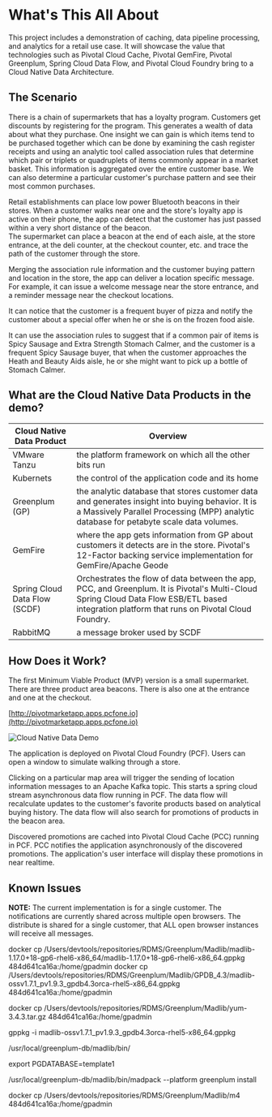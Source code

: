 # What's This All About

This project includes a demonstration of caching, data pipeline processing, and analytics for a retail use case. It will showcase the value that technologies such as Pivotal Cloud Cache, Pivotal GemFire, Pivotal Greenplum, Spring Cloud Data Flow, and Pivotal Cloud Foundry bring to a Cloud Native Data Architecture.

## The Scenario

There is a chain of supermarkets that has a loyalty program.  Customers get discounts by registering for the program.  This generates a wealth of data about what they purchase.  One insight we can gain is which items tend to be purchased together which can be done by examining the cash register receipts and using an analytic tool called association rules that determine which pair or triplets or quadruplets of items commonly appear in a market basket.  This information is aggregated over the entire customer base.
We can also determine a particular customer's purchase pattern and see their most common purchases.

Retail establishments can place low power Bluetooth beacons in their stores.  When a customer walks near one and the store's loyalty app is active on their phone, the app can detect that the customer has just passed within a very short distance of the beacon.  
The supermarket can place a beacon at the end of each aisle, at the store entrance, at the deli counter, at the checkout counter, etc. and trace the path of the customer through the store.

Merging the association rule information and the customer buying pattern and location in the store,  the app can deliver a location specific message.  For example, it can issue a welcome message near the store entrance, and a reminder message near the checkout locations.  

It can notice that the customer is a frequent buyer of pizza and notify the customer about a special offer when he or she is on the frozen
food aisle.

It can use the association rules to suggest that if a common pair of items is Spicy Sausage and Extra Strength Stomach Calmer, and the customer is a frequent Spicy Sausage buyer, that when the customer approaches the Heath and Beauty Aids aisle, he or she might want to
pick up a bottle of Stomach Calmer.  

## What are the Cloud Native Data Products in the demo?

Cloud Native Data Product | Overview
-------------------------- | ---------------------------------
VMware Tanzu| the platform framework on which all the other bits run
Kubernets | the control of the application code and its home
Greenplum (GP) | the analytic database that stores customer data and generates insight into buying behavior. It is a Massively Parallel Processing  (MPP) analytic database for petabyte scale data volumes.
GemFire | where the app gets information from GP about customers it detects are in the store. Pivotal's 12-Factor backing service implementation for GemFire/Apache Geode
Spring Cloud Data Flow  (SCDF) | Orchestrates the flow of data between the app, PCC, and Greenplum. It is Pivotal's Multi-Cloud Spring Cloud Data Flow ESB/ETL based integration platform that runs on Pivotal Cloud Foundry.
RabbitMQ | a message broker used by SCDF

##  How Does it Work?

The first Minimum Viable Product (MVP) version is a small supermarket. There are three product area beacons. There is also one at the entrance and one at the checkout.

[http://pivotmarketapp.apps.pcfone.io](http://pivotmarketapp.apps.pcfone.io)

![Cloud Native Data Demo](https://github.com/ggreen/retail-store-cloud-native-data/blob/main/docs/cnatd.jpg?raw=true)

The application is deployed on Pivotal Cloud Foundry (PCF).
Users can open a window to simulate walking through a store.

Clicking on a particular map area will trigger the sending of location information messages
to an Apache Kafka topic. This starts a spring cloud stream asynchronous data flow running in PCF.
The data flow will recalculate updates to the customer's favorite
products based on analytical buying history. The data flow will also  search for promotions of products in the beacon area.

Discovered promotions are cached into Pivotal Cloud Cache (PCC) running in PCF.
PCC notifies the application asynchronously of the discovered promotions.
The application's user interface will display these promotions in near realtime.

## Known Issues

**NOTE:** The current implementation is for a single customer.
The notifications are currently shared across multiple open browsers.
The distribute is shared for a single customer, that ALL open browser instances will receive all messages.



docker cp /Users/devtools/repositories/RDMS/Greenplum/Madlib/madlib-1.17.0+18-gp6-rhel6-x86_64/madlib-1.17.0+18-gp6-rhel6-x86_64.gppkg 484d641ca16a:/home/gpadmin
docker cp /Users/devtools/repositories/RDMS/Greenplum/Madlib/GPDB_4.3/madlib-ossv1.7.1_pv1.9.3_gpdb4.3orca-rhel5-x86_64.gppkg  484d641ca16a:/home/gpadmin

docker cp /Users/devtools/repositories/RDMS/Greenplum/Madlib/yum-3.4.3.tar.gz 484d641ca16a:/home/gpadmin 

gppkg  -i madlib-ossv1.7.1_pv1.9.3_gpdb4.3orca-rhel5-x86_64.gppkg

/usr/local/greenplum-db/madlib/bin/

export PGDATABASE=template1


/usr/local/greenplum-db/madlib/bin/madpack --platform greenplum install

docker cp /Users/devtools/repositories/RDMS/Greenplum/Madlib/m4 484d641ca16a:/home/gpadmin